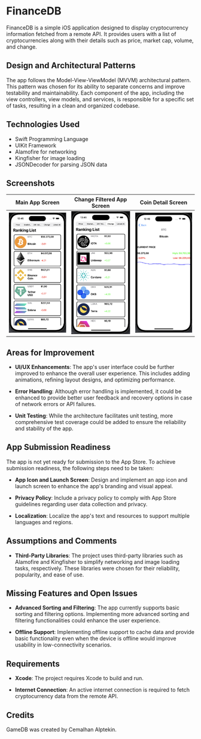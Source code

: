 # FinanceDB

FinanceDB is a simple iOS application designed to display cryptocurrency information fetched from a remote API. It provides users with a list of cryptocurrencies along with their details such as price, market cap, volume, and change.

## Design and Architectural Patterns

The app follows the Model-View-ViewModel (MVVM) architectural pattern. This pattern was chosen for its ability to separate concerns and improve testability and maintainability. Each component of the app, including the view controllers, view models, and services, is responsible for a specific set of tasks, resulting in a clean and organized codebase.

## Technologies Used

- Swift Programming Language
- UIKit Framework
- Alamofire for networking
- Kingfisher for image loading
- JSONDecoder for parsing JSON data

## Screenshots

| Main App Screen | Change Filtered App Screen | Coin Detail Screen |
|:---------------:|:--------:|:--------:|
| ![Main App Screen](screenshoots/MainAppScreen.png) | ![Change Filtered App Screen](screenshoots/ChangeFilter.png) | ![Coin Detail Screen](screenshoots/DetailAppScreen.png) |

## Areas for Improvement

- **UI/UX Enhancements**: The app's user interface could be further improved to enhance the overall user experience. This includes adding animations, refining layout designs, and optimizing performance.
  
- **Error Handling**: Although error handling is implemented, it could be enhanced to provide better user feedback and recovery options in case of network errors or API failures.
  
- **Unit Testing**: While the architecture facilitates unit testing, more comprehensive test coverage could be added to ensure the reliability and stability of the app.

## App Submission Readiness

The app is not yet ready for submission to the App Store. To achieve submission readiness, the following steps need to be taken:

- **App Icon and Launch Screen**: Design and implement an app icon and launch screen to enhance the app's branding and visual appeal.
  
- **Privacy Policy**: Include a privacy policy to comply with App Store guidelines regarding user data collection and privacy.
  
- **Localization**: Localize the app's text and resources to support multiple languages and regions.

## Assumptions and Comments

- **Third-Party Libraries**: The project uses third-party libraries such as Alamofire and Kingfisher to simplify networking and image loading tasks, respectively. These libraries were chosen for their reliability, popularity, and ease of use.

## Missing Features and Open Issues

- **Advanced Sorting and Filtering**: The app currently supports basic sorting and filtering options. Implementing more advanced sorting and filtering functionalities could enhance the user experience.
  
- **Offline Support**: Implementing offline support to cache data and provide basic functionality even when the device is offline would improve usability in low-connectivity scenarios.

## Requirements

- **Xcode**: The project requires Xcode to build and run.
  
- **Internet Connection**: An active internet connection is required to fetch cryptocurrency data from the remote API.

## Credits

GameDB was created by Cemalhan Alptekin.
